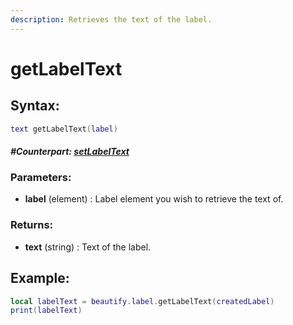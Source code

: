 ```yaml
---
description: Retrieves the text of the label.
---
```


# getLabelText

## **Syntax:**

```lua
text getLabelText(label)
```

#### _**\#Counterpart:**_ [_**setLabelText**_](setlabeltext.md)

### **Parameters:**

* **label** \(element\) : Label element you wish to retrieve the text of.

### **Returns:**

* **text** \(string\) : Text of the label.

## **Example:**

```lua
local labelText = beautify.label.getLabelText(createdLabel)
print(labelText)
```